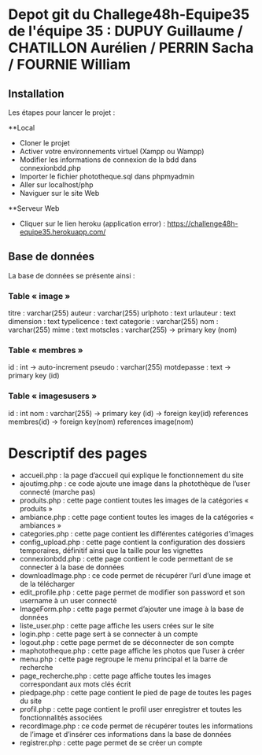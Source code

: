 # Depot git du Challege48h-Equipe35 de l'équipe 35 : DUPUY Guillaume / CHATILLON Aurélien / PERRIN Sacha / FOURNIE William

## Installation

Les étapes pour lancer le projet :
  
  **Local
  
  - Cloner le projet
  - Activer votre environnements virtuel (Xampp ou Wampp) 
  - Modifier les informations de connexion de la bdd dans connexionbdd.php
  - Importer le fichier phototheque.sql dans phpmyadmin
  - Aller sur localhost/php
  - Naviguer sur le site Web
  
  **Serveur Web
  
  - Cliquer sur le lien heroku (application error) : https://challenge48h-equipe35.herokuapp.com/
 
## Base de données

La base de données se présente ainsi :

### Table « image »

titre : varchar(255)
auteur : varchar(255)
urlphoto : text
urlauteur : text
dimension : text
typelicence : text
categorie : varchar(255)
nom : varchar(255)
mime : text
motscles : varchar(255)
→ primary key (nom)

### Table « membres »

id : int → auto-increment
pseudo : varchar(255)
motdepasse : text
→ primary key (id)

### Table « imagesusers »

id : int
nom : varchar(255)
→ primary key (id)
→ foreign key(id) references membres(id)
→ foreign key(nom) references image(nom)

# Descriptif des pages

- accueil.php : la page d’accueil qui explique le fonctionnement du site
- ajoutimg.php : ce code ajoute une image dans la photothèque de l’user connecté (marche pas)
- produits.php : cette page contient toutes les images de la catégories « produits »
- ambiance.php : cette page contient toutes les images de la catégories « ambiances »
- categories.php : cette page contient les différentes catégories d’images
- config_upload.php : cette page contient la configuration des dossiers temporaires, définitif ainsi que la taille pour les vignettes
- connexionbdd.php : cette page contient le code permettant de se connecter à la base de données
- downloadImage.php : ce code permet de récupérer l’url d’une image et de la télécharger
- edit_profile.php : cette page permet de modifier son password et son username à un user connecté
- ImageForm.php : cette page permet d’ajouter une image à la base de données 
- liste_user.php : cette page affiche les users crées sur le site
- login.php : cette page sert à se connecter à un compte
- logout.php : cette page permet de se déconnecter de son compte
- maphototheque.php : cette page affiche les photos que l’user à créer
- menu.php : cette page regroupe le menu principal et la barre de recherche
- page_recherche.php : cette page affiche toutes les images correspondant aux mots clés écrit 
- piedpage.php : cette page contient le pied de page de toutes les pages du site
- profil.php : cette page contient le profil user enregistrer et toutes les fonctionnalités associées
- recordImage.php : ce code permet de récupérer toutes les informations de l’image et d’insérer ces informations dans la base de données
- registrer.php : cette page permet de se créer un compte

 
